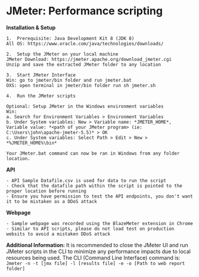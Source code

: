 # JMeter: Performance scripting

**Installation & Setup**
```
1.	Prerequisite: Java Development Kit 8 (JDK 8)
All OS: https://www.oracle.com/java/technologies/downloads/

2.	Setup the JMeter on your local machine
JMeter Download: https://jmeter.apache.org/download_jmeter.cgi
Unzip and save the extracted JMeter folder to any location

3.	Start JMeter Interface
Win: go to jmeter/bin folder and run jmeter.bat
OXS: open terminal in jmeter/bin folder run sh jmeter.sh

4.	Run the JMeter scripts

Optional: Setup JMeter in the Windows environment variables
Win: 
a. Search for Environment Variables > Environment Variables
b. Under System variables: New > Variable name: *JMETER_HOME*, Variable value: *<path of your JMeter program> (ie: C:\Users\john\apache-jmeter-5.5)* > OK
c. Under System variables: Select Path > Edit > New > *%JMETER_HOME%\bin*

Your JMeter.bat command can now be ran in Windows from any folder location.
```

**API**
```
- API Sample Datafile.csv is used for data to run the script
- Check that the datafile path within the script is pointed to the proper location before running
- Ensure you have permission to test the API endpoints, you don't want it to be mistaken as a DDoS attack
```

**Webpage**
```
- Sample webpage was recorded using the BlazeMeter extension in Chrome
- Similar to API scripts, please do not load test on production websits to avoid a mistaken DDoS attack
```

**Additional Information:**
It is recommended to close the JMeter UI and run JMeter scripts in the CLI to minimize any performance impacts due to local resources being used.
The CLI (Command Line Interface) command is: `Jmeter -n -t [jmx file] -l [results file] -e -o [Path to web report folder]`